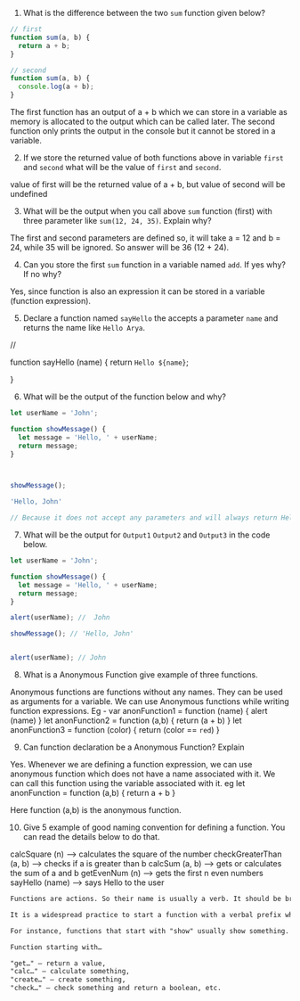 1. What is the difference between the two `sum` function given below?

```js
// first
function sum(a, b) {
  return a + b;
}

// second
function sum(a, b) {
  console.log(a + b);
}
```
The first function has an output of a + b which we can store in a variable as memory is allocated to the output which can be called later.
The second function only prints the output in the console but it cannot be stored in a variable. 


2. If we store the returned value of both functions above in variable `first` and `second` what will be the value of `first` and `second`.

value of first will be the returned value of a + b,
but value of second will be undefined

3. What will be the output when you call above `sum` function (first) with three parameter like `sum(12, 24, 35)`. Explain why?

The first and second parameters are defined so, it will take a = 12 and b = 24, while 35 will be ignored. 
So answer will be 36 (12 + 24).

4. Can you store the first `sum` function in a variable named `add`. If yes why? If no why?

Yes, since function is also an expression it can be stored in a variable (function expression).

5. Declare a function named `sayHello` the accepts a parameter `name` and returns the name like `Hello Arya`.

//

function sayHello (name) {
  return `Hello ${name}`;
  
}

6. What will be the output of the function below and why?

```js
let userName = 'John';

function showMessage() {
  let message = 'Hello, ' + userName;
  return message;
}



showMessage();

'Hello, John'

// Because it does not accept any parameters and will always return Hello + username. Here username is already defined to John, so it will always output `Hello, John`
```

7. What will be the output for `Output1` `Output2` and `Output3` in the code below.

```js
let userName = 'John';

function showMessage() {
  let message = 'Hello, ' + userName;
  return message;
}

alert(userName); //  John

showMessage(); // 'Hello, John'


alert(userName); // John
```

8. What is a Anonymous Function give example of three functions.

Anonymous functions are functions without any names. They can be used as arguments for a variable. We can use Anonymous functions while writing function expressions.
Eg - var anonFunction1 = function (name) {
alert (name)
}
let anonFunction2 = function (a,b) {
return (a + b)
}
let anonFunction3 = function (color) {
return (color == `red`)
}


9. Can function declaration be a Anonymous Function? Explain

Yes. Whenever we are defining a function expression, we can use anonymous function which does not have a name associated with it. 
We can call this function using the variable associated with it. 
eg let anonFunction = function (a,b) {
  return a + b
} 

Here function (a,b) is the anonymous function. 



10. Give 5 example of good naming convention for defining a function. You can read the details below to do that.

calcSquare (n) --> calculates the square of the number
checkGreaterThan (a, b) --> checks if a is greater than b
calcSum (a, b) --> gets or calculates the sum of a and b
getEvenNum (n) --> gets the first n even numbers
sayHello (name) -->  says Hello to the user



```md
Functions are actions. So their name is usually a verb. It should be brief, as accurate as possible and describe what the function does, so that someone reading the code gets an indication of what the function does.

It is a widespread practice to start a function with a verbal prefix which vaguely describes the action. There must be an agreement within the team on the meaning of the prefixes.

For instance, functions that start with "show" usually show something.

Function starting with…

"get…" – return a value,
"calc…" – calculate something,
"create…" – create something,
"check…" – check something and return a boolean, etc.
```
